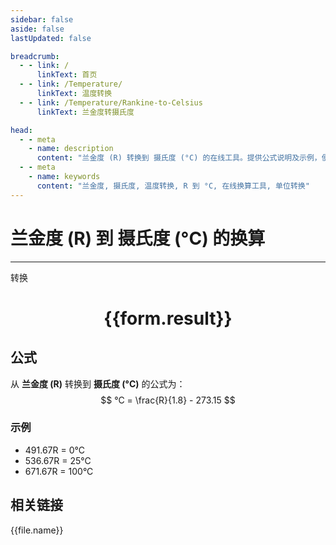 ```yaml
---
sidebar: false
aside: false
lastUpdated: false

breadcrumb:
  - - link: /
      linkText: 首页
  - - link: /Temperature/
      linkText: 温度转换
  - - link: /Temperature/Rankine-to-Celsius
      linkText: 兰金度转摄氏度

head:
  - - meta
    - name: description
      content: "兰金度 (R) 转换到 摄氏度 (°C) 的在线工具。提供公式说明及示例，便于温度单位换算。"
  - - meta
    - name: keywords
      content: "兰金度, 摄氏度, 温度转换, R 到 °C, 在线换算工具, 单位转换"
---
```

# 兰金度 (R) 到 摄氏度 (°C) 的换算
---
<script setup>
import { onMounted, reactive, inject, ref } from 'vue'
import { NButton,NForm ,NFormItem,NInput,NInputNumber,NSelect,NCard,useMessage,NGrid ,NGi  } from 'naive-ui'
import { defineClientComponent } from 'vitepress'
import { temperatureFiles } from '../../files';

const convert = inject('convert')

const form = reactive({
  number: null,
  result: '',
})

const convertHandler = () => {
  if (form.number !== null && !isNaN(form.number)) {
    const convertedValue = (parseFloat(form.number) / 1.8) - 273.15
    form.result = `${form.number}R = ${convertedValue.toFixed(2)}°C`
  } else {
    form.result = '请输入有效的数值。'
  }
}
</script>

<n-form size="large" :model="form">
  <n-form-item label="兰金度 (R)">
    <n-input-number v-model:value="form.number" placeholder="输入兰金度" style="width: 100%" />
  </n-form-item>
  <n-form-item>
    <n-button type="primary" @click="convertHandler" block>转换</n-button>
  </n-form-item>
</n-form>

<n-card  embedded :bordered="false" hoverable>
  <div  style="text-align:center">
    <h1>{{form.result}}</h1>
  </div>
</n-card>

## 公式

从 **兰金度 (R)** 转换到 **摄氏度 (°C)** 的公式为：
$$ °C = \frac{R}{1.8} - 273.15 $$

### 示例
- 491.67R = 0°C
- 536.67R = 25°C
- 671.67R = 100°C

## 相关链接
<n-grid x-gap="12" :cols="4">
  <n-gi v-for="(file, index) in temperatureFiles" :key="index">
    <n-button
      text
      tag="a"
      :href="file.path"
      type="primary"
    >
      {{file.name}}
    </n-button>
  </n-gi>
</n-grid>